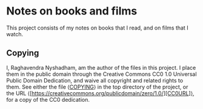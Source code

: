 # Notes on books and films

This project consists of my notes on books that I read, and on films
that I watch.

## Copying

I, Raghavendra Nyshadham, am the author of the files in this project.
I place them in the public domain through the Creative Commons CC0 1.0
Universal Public Domain Dedication, and waive all copyright and
related rights to them.  See either the file ⟨[COPYING][CC0FILE]⟩ in
the top directory of the project, or the URL
⟨[https://creativecommons.org/publicdomain/zero/1.0/][CC0URL]⟩, for a
copy of the CC0 dedication.

[CC0FILE]: COPYING

[CC0URL]: https://creativecommons.org/publicdomain/zero/1.0/

